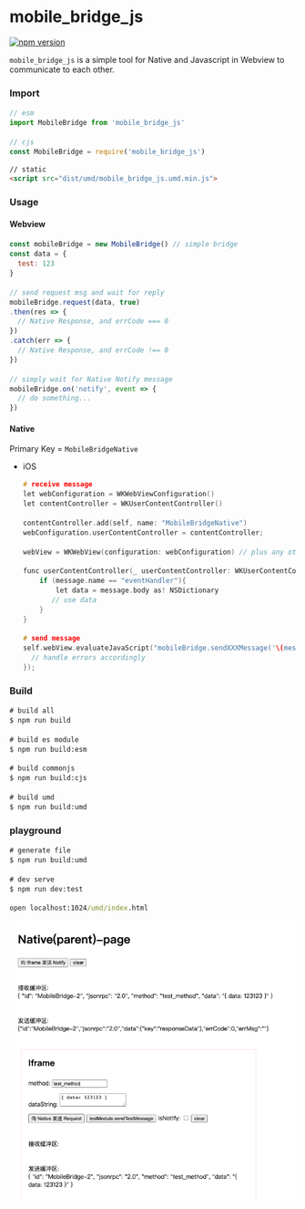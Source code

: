 # mobile_bridge_js 
[![npm version](https://badge.fury.io/js/mobile_bridge_js.svg)](//npmjs.com/package/mobile_bridge_js)     

`mobile_bridge_js` is a simple tool for Native and Javascript in Webview to communicate to each other.

### Import
```js
// esm
import MobileBridge from 'mobile_bridge_js'

// cjs
const MobileBridge = require('mobile_bridge_js')
```
```html
// static
<script src="dist/umd/mobile_bridge_js.umd.min.js">
```

### Usage

#### Webview
```js
const mobileBridge = new MobileBridge() // simple bridge
const data = {
  test: 123
}

// send request msg and wait for reply
mobileBridge.request(data, true) 
.then(res => {
  // Native Response, and errCode === 0
})
.catch(err => {
  // Native Response, and errCode !== 0
})

// simply wait for Native Notify message
mobileBridge.on('notify', event => {
  // do something...
})
```

#### Native
Primary Key = `MobileBridgeNative`
* iOS
  ```c
  # receive message
  let webConfiguration = WKWebViewConfiguration()
  let contentController = WKUserContentController()

  contentController.add(self, name: "MobileBridgeNative")
  webConfiguration.userContentController = contentController;

  webView = WKWebView(configuration: webConfiguration) // plus any other settings

  func userContentController(_ userContentController: WKUserContentController, didReceive message: WKScriptMessage) {
      if (message.name == "eventHandler"){
          let data = message.body as! NSDictionary
         // use data
      }
  }

  # send message
  self.webView.evaluateJavaScript("mobileBridge.sendXXXMessage('\(message)');", completionHandler: { (result, error) in
    // handle errors accordingly
  });
  ```

### Build
```bat
# build all
$ npm run build

# build es module
$ npm run build:esm

# build commonjs
$ npm run build:cjs

# build umd
$ npm run build:umd
```

### playground
```bat
# generate file
$ npm run build:umd

# dev serve
$ npm run dev:test

open localhost:1024/umd/index.html
```
![](https://raw.githubusercontent.com/HXWfromDJTU/blog/master/blog_assets/mobile_bridge_playground.png)
